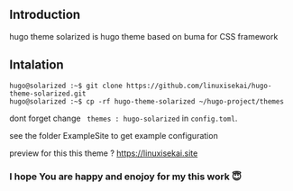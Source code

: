 ## Introduction

hugo theme solarized is hugo theme based on buma for CSS framework

## Intalation

    hugo@solarized :~$ git clone https://github.com/linuxisekai/hugo-theme-solarized.git
    hugo@solarized :~$ cp -rf hugo-theme-solarized ~/hugo-project/themes

dont forget change <code> themes : hugo-solarized</code> in <code>config.toml</code>.

see the folder ExampleSite to get example configuration

preview for this this theme ? https://linuxisekai.site

### I hope You are happy and enojoy for my this work 😇
